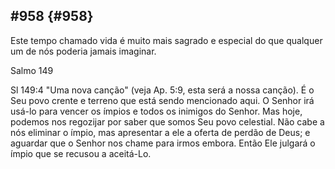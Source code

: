 ## #958 {#958}

Este tempo chamado vida é muito mais sagrado e especial do que qualquer um de nós poderia jamais imaginar.

Salmo 149

Sl 149:4 &quot;Uma nova canção&quot; (veja Ap. 5:9, esta será a nossa canção). É o Seu povo crente e terreno que está sendo mencionado aqui. O Senhor irá usá-lo para vencer os ímpios e todos os inimigos do Senhor. Mas hoje, podemos nos regozijar por saber que somos Seu povo celestial. Não cabe a nós eliminar o ímpio, mas apresentar a ele a oferta de perdão de Deus; e aguardar que o Senhor nos chame para irmos embora. Então Ele julgará o ímpio que se recusou a aceitá-Lo.
